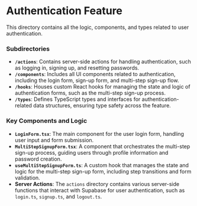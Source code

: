 # Authentication Feature

This directory contains all the logic, components, and types related to user authentication.

### Subdirectories

- **`/actions`**: Contains server-side actions for handling authentication, such as logging in, signing up, and resetting passwords.
- **`/components`**: Includes all UI components related to authentication, including the login form, sign-up form, and multi-step sign-up flow.
- **`/hooks`**: Houses custom React hooks for managing the state and logic of authentication forms, such as the multi-step sign-up process.
- **`/types`**: Defines TypeScript types and interfaces for authentication-related data structures, ensuring type safety across the feature.

### Key Components and Logic

- **`LoginForm.tsx`**: The main component for the user login form, handling user input and form submission.
- **`MultiStepSignupForm.tsx`**: A component that orchestrates the multi-step sign-up process, guiding users through profile information and password creation.
- **`useMultiStepSignupForm.ts`**: A custom hook that manages the state and logic for the multi-step sign-up form, including step transitions and form validation.
- **Server Actions**: The `actions` directory contains various server-side functions that interact with Supabase for user authentication, such as `login.ts`, `signup.ts`, and `logout.ts`.
